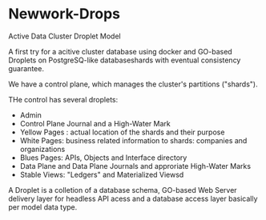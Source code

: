 # Newwork-Drops
Active Data Cluster Droplet Model 

A first try for a acitive cluster database using docker and GO-based Droplets on PostgreSQ-like databaseshards with eventual consistency guarantee.

We have a control plane, which manages the cluster's partitions ("shards").

THe control has several droplets:
- Admin
- Control Plane Journal and a High-Water Mark
- Yellow Pages : actual location of the shards and their purpose
- White Pages: business related information to shards: companies and organizations
- Blues Pages: APIs, Objects and Interface directory
- Data Plane and Data Plane Journals and approriate High-Water Marks
- Stable Views: "Ledgers" and Materialized Viewsd

A Droplet is a colletion of a database schema, GO-based Web Server delivery layer for headless API acess and a database access layer basically per model data type.
